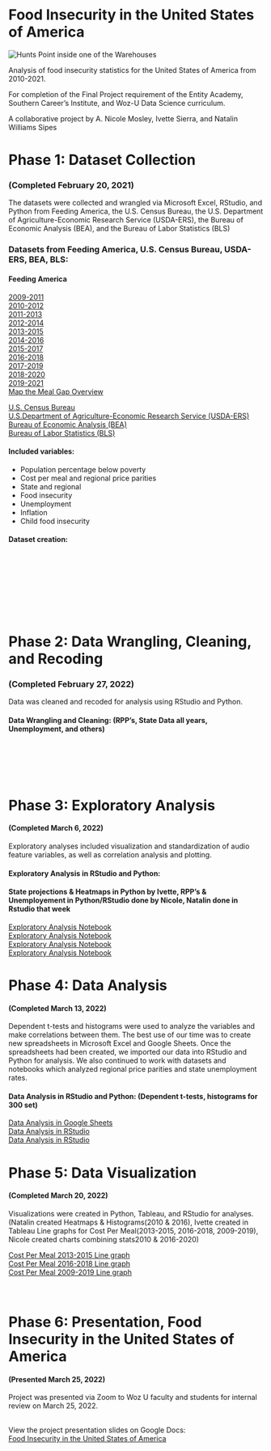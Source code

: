 # Food Insecurity in the United States of America

![Hunts Point inside one of the Warehouses](https://user-images.githubusercontent.com/90985349/160289375-983f6c1e-2a18-43f7-9c3e-af03639067cb.jpg)

Analysis of food insecurity statistics for the United States of America from 2010-2021.

For completion of the Final Project requirement of the Entity Academy, Southern Career’s Institute, and Woz-U Data Science curriculum.

A collaborative project by A. Nicole Mosley, Ivette Sierra, and Natalin Williams Sipes

# Phase 1: Dataset Collection 
### (Completed February 20, 2021)

The datasets were collected and wrangled via Microsoft Excel, RStudio, and Python from Feeding America, the U.S. Census Bureau, the U.S. Department of Agriculture-Economic Research Service (USDA-ERS), the Bureau of Economic Analysis (BEA), and the Bureau of Labor Statistics (BLS) 

### Datasets from Feeding America, U.S. Census Bureau, USDA-ERS, BEA, BLS:

#### Feeding America
[2009-2011](https://github.com/NatalinSipes/Final-Project/blob/d8b2e9243020d2bd0936ccf0f4426f74cd3a6a81/Phase%201%20Dataset%20Collection/Feeding%20America%20Data/Map%20the%20Meal%20Gap%20Data_FeedingAmerica/MMG2011_2009Data_ToShare.xlsx)<br />
[2010-2012](https://github.com/NatalinSipes/Final-Project/blob/e2eb9cb3fe1309fb3f19ddcfc790248cc7e38fcb/Phase%201%20Dataset%20Collection/Feeding%20America%20Data/Map%20the%20Meal%20Gap%20Data_FeedingAmerica/MMG2012_2010Data_ToShare.xlsx)<br />
[2011-2013](https://github.com/NatalinSipes/Final-Project/blob/e2eb9cb3fe1309fb3f19ddcfc790248cc7e38fcb/Phase%201%20Dataset%20Collection/Feeding%20America%20Data/Map%20the%20Meal%20Gap%20Data_FeedingAmerica/MMG2013_2011Data_ToShare.xlsx)<br />
[2012-2014](https://github.com/NatalinSipes/Final-Project/blob/e2eb9cb3fe1309fb3f19ddcfc790248cc7e38fcb/Phase%201%20Dataset%20Collection/Feeding%20America%20Data/Map%20the%20Meal%20Gap%20Data_FeedingAmerica/MMG2014_2012Data_ToShare.xlsx)<br />
[2013-2015](https://github.com/NatalinSipes/Final-Project/blob/e2eb9cb3fe1309fb3f19ddcfc790248cc7e38fcb/Phase%201%20Dataset%20Collection/Feeding%20America%20Data/Map%20the%20Meal%20Gap%20Data_FeedingAmerica/MMG2015_2013Data_ToShare.xlsx)<br />
[2014-2016](https://github.com/NatalinSipes/Final-Project/blob/e2eb9cb3fe1309fb3f19ddcfc790248cc7e38fcb/Phase%201%20Dataset%20Collection/Feeding%20America%20Data/Map%20the%20Meal%20Gap%20Data_FeedingAmerica/MMG2016_2014Data_ToShare.xlsx)<br />
[2015-2017](https://github.com/NatalinSipes/Final-Project/blob/e2eb9cb3fe1309fb3f19ddcfc790248cc7e38fcb/Phase%201%20Dataset%20Collection/Feeding%20America%20Data/Map%20the%20Meal%20Gap%20Data_FeedingAmerica/MMG2017_2015Data_ToShare.xlsx)<br />
[2016-2018](https://github.com/NatalinSipes/Final-Project/blob/e2eb9cb3fe1309fb3f19ddcfc790248cc7e38fcb/Phase%201%20Dataset%20Collection/Feeding%20America%20Data/Map%20the%20Meal%20Gap%20Data_FeedingAmerica/MMG2018_2016Data_ToShare.xlsx)<br />
[2017-2019](https://github.com/NatalinSipes/Final-Project/blob/e2eb9cb3fe1309fb3f19ddcfc790248cc7e38fcb/Phase%201%20Dataset%20Collection/Feeding%20America%20Data/Map%20the%20Meal%20Gap%20Data_FeedingAmerica/MMG2019_2017Data_ToShare.xlsx)<br />
[2018-2020](https://github.com/NatalinSipes/Final-Project/blob/e2eb9cb3fe1309fb3f19ddcfc790248cc7e38fcb/Phase%201%20Dataset%20Collection/Feeding%20America%20Data/Map%20the%20Meal%20Gap%20Data_FeedingAmerica/MMG2020_2018Data_ToShare.xlsx)<br />
[2019-2021](https://github.com/NatalinSipes/Final-Project/blob/e2eb9cb3fe1309fb3f19ddcfc790248cc7e38fcb/Phase%201%20Dataset%20Collection/Feeding%20America%20Data/Map%20the%20Meal%20Gap%20Data_FeedingAmerica/MMG2021_2019Data_ToShare.xlsx)<br />
[Map the Meal Gap Overview](https://github.com/NatalinSipes/Final-Project/blob/e2eb9cb3fe1309fb3f19ddcfc790248cc7e38fcb/Phase%201%20Dataset%20Collection/Feeding%20America%20Data/Map%20the%20Meal%20Gap%20Data_FeedingAmerica/Map%20the%20Meal%20Gap%20Overview%20and%20FAQ%2010.2020.pdf)<br />

[U.S. Census Bureau]()<br />
[U.S.Department of Agriculture-Economic Research Service (USDA-ERS)]()<br />
[Bureau of Economic Analysis (BEA)]()<br />
[Bureau of Labor Statistics (BLS)]()<br />

#### Included variables:
-	Population percentage below poverty 
-	Cost per meal and regional price parities
-	State and regional
-	Food insecurity
-	Unemployment
-	Inflation
-	Child food insecurity

#### Dataset creation:
[]()<br />
[]()<br />
[]()<br />
[]()<br />
[]()<br />
[]()<br />
[]()<br />

# Phase 2: Data Wrangling, Cleaning, and Recoding
### (Completed February 27, 2022)

Data was cleaned and recoded for analysis using RStudio and Python.

#### Data Wrangling and Cleaning: (RPP’s, State Data all years, Unemployment, and others)
[]()<br />
[]()<br />
[]()<br />
[]()<br />

# Phase 3: Exploratory Analysis
#### (Completed March 6, 2022)

Exploratory analyses included visualization and standardization of audio feature variables, as well as correlation analysis and plotting.

#### Exploratory Analysis in RStudio and Python: 
#### State projections & Heatmaps in Python by Ivette, RPP’s & Unemployement in Python/RStudio done by Nicole, Natalin done in Rstudio that week

[Exploratory Analysis Notebook](https://github.com/NatalinSipes/Final-Project/blob/0ece120f9569e0492de3669537694953df4cb7e9/Phase%203%20Exploratory%20Analysis/Week%203-%20State_Data_Multiple_Years.xlsx%20%20Exploratory%20Analysis.ipynb)<br />
[Exploratory Analysis Notebook](https://github.com/NatalinSipes/Final-Project/blob/58051b89b29e5a9760482b525ca1a8d67b00e0f3/Phase%203%20Exploratory%20Analysis/Unemployment%20Rates%20of%20States%20ranging%202017-2018%20&%202020-2021%20and%20Ratio%20of%20Income%20Poverty.ipynb)<br />
[Exploratory Analysis Notebook](https://github.com/NatalinSipes/Final-Project/blob/1e3f06e8864d61cc6cd30aee8c981021dc112d4d/Phase%203%20Exploratory%20Analysis/StateUI_explanalysis.ipynb)<br />
[Exploratory Analysis Notebook](https://github.com/NatalinSipes/Final-Project/blob/47833b7e75e912076ac51904303d16c1f6620126/Phase%203%20Exploratory%20Analysis/RPP_explanalysis.ipynb)<br />

# Phase 4: Data Analysis
#### (Completed March 13, 2022)

Dependent t-tests and histograms were used to analyze the variables and make correlations between them. The best use of our time was to create new spreadsheets in Microsoft Excel and Google Sheets. Once the spreadsheets had been created, we imported our data into RStudio and Python for analysis. We also continued to work with datasets and notebooks which analyzed regional price parities and state unemployment rates.

#### Data Analysis in RStudio and Python: (Dependent t-tests, histograms for 300 set)

[Data Analysis in Google Sheets](https://github.com/NatalinSipes/Final-Project/blob/328ce7ea4ad843cdb557867b24095c40a74534d0/Phase%203%20Exploratory%20Analysis/AnnualStateUI_DepTtest.xlsx)<br />
[Data Analysis in RStudio](https://github.com/NatalinSipes/Final-Project/blob/7acd5628f51bd80650a360efbfb7a370986a64f8/Phase%204%20Data%20Analysis/Week4FPDataAnalysisinR.R)<br />
[Data Analysis in RStudio](https://github.com/NatalinSipes/Final-Project/blob/2c04725bc76242a0981180dd9ee61fe870e92019/Phase%204%20Data%20Analysis/Week4FPDataAnalysisinR2010-2019.R)<br />

# Phase 5: Data Visualization
#### (Completed March 20, 2022)

Visualizations were created in Python, Tableau, and RStudio for analyses.(Natalin created Heatmaps & Histograms(2010 & 2016), Ivette created in Tableau Line graphs for Cost Per Meal(2013-2015, 2016-2018, 2009-2019), Nicole created charts combining stats2010 & 2016-2020)<br />

[Cost Per Meal 2013-2015 Line graph](https://public.tableau.com/app/profile/ivette8594/viz/CostPerMeal2013-2015/CostPerMeal2013-2015?publish=yes)<br />
[Cost Per Meal 2016-2018 Line graph](https://public.tableau.com/app/profile/ivette8594/viz/2016-2018CostPerMealinStates/Story1?publish=yes)<br />
[Cost Per Meal 2009-2019 Line graph](https://public.tableau.com/app/profile/ivette8594/viz/2009-2019CostPerMeal/CostPerMealin2009-2019?publish=yes)<br />
[]()<br />
[]()<br />

# Phase 6: Presentation, Food Insecurity in the United States of America
#### (Presented March 25, 2022)

Project was presented via Zoom to Woz U faculty and students for internal review on March 25, 2022. <br /><br />

View the project presentation slides on Google Docs: <br />
[Food Insecurity in the United States of America](https://github.com/NatalinSipes/Final-Project/blob/917b8b1b3093fae250a59f186e793a11db7493c7/Phase%206%20Project%20Presentation/Food%20Insecurity%20Final%20Presentation%20.pdf)
